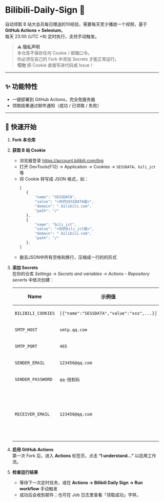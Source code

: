 # Bilibili‑Daily‑Sign 🎫  

自动领取 B 站大会员每日赠送的10经验，需要每天至少播放一个视频，基于 **GitHub Actions + Selenium**。  
每天 23:00 (UTC +8) 定时执行，支持手动触发。

> **⚠️ 隐私声明**  
> 本仓库不保存任何 Cookie / 邮箱口令。  
> 你必须在自己的 Fork 中添加 Secrets 才能正常运行。  
> **切勿** 把 Cookie 直接写进代码或 Issue！

---

## ✨ 功能特性
- 一键部署到 GitHub Actions，完全免服务器
- 领取结果通过邮件通知（成功 / 已领取 / 失败）

---

## 🚀 快速开始

1. **Fork 本仓库**

2. **获取 B 站 Cookie**  
   - 浏览器登录 https://account.bilibili.com/big  
   - 打开 DevTools(F12) → Application → Cookies → `SESSDATA`、`bili_jct` 等  
   - 将 Cookie 转写成 JSON 格式，如：  
     ```js
     [
        {
            "name": "SESSDATA",
            "value": "<你的SESSDATA值>",
            "domain": ".bilibili.com",
            "path": "/"
        },
        {
            "name": "bili_jct",
            "value": "<你的bili_jct值>",
            "domain": ".bilibili.com",
            "path": "/"
        },
     ]
     ```
   - 删去JSON中所有空格和换行，压缩成一行的的形式
   
3. **添加 Secrets**  
   在你的仓库 *Settings → Secrets and variables → Actions - Repository secerts* 中依次创建：  

   | Name | 示例值 | 说明 |
   |------|--------|------|
   | `BILIBILI_COOKIES` | `[{"name":"SESSDATA","value":"xxx",...}]` | 必填 |
   | `SMTP_HOST` | `smtp.qq.com` | 必填 |
   | `SMTP_PORT` | `465` | 必填 |
   | `SENDER_EMAIL` | `123456@qq.com` | 必填 |
   | `SENDER_PASSWORD` | `qq‑授权码` | 必填 |
   | `RECEIVER_EMAIL` | `123456@qq.com` | 可与发件人相同 |

4. **启用 GitHub Actions**  
   第一次 Fork 后，进入 **Actions** 标签页，点击 **“I understand…”** 以启用工作流。

5. **检查运行结果**  
   - 等待下一次定时任务，或在 **Actions → Bilibili Daily Sign → Run workflow** 手动触发  
   - 成功后会收到邮件；也可在 Job 日志里查看「领取成功」字样。
